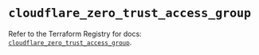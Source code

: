 # `cloudflare_zero_trust_access_group`

Refer to the Terraform Registry for docs: [`cloudflare_zero_trust_access_group`](https://registry.terraform.io/providers/cloudflare/cloudflare/4.49.0/docs/resources/zero_trust_access_group).
